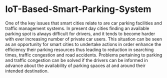 # IoT-Based-Smart-Parking-System
One of the key issues that smart cities relate to are car parking facilities and traffic management systems. In present day cities finding an available parking spot is always difficult for drivers, and it tends to become harder with ever increasing number of private car users. 
This situation can be seen as an opportunity for smart cities to undertake actions in order enhance the efficiency their parking resources thus leading to reduction in searching times, traffic congestion and road accidents. 
Problems pertaining to parking and traffic congestion can be solved if the drivers can be informed in advance about the availability of parking spaces at and around their intended destination. 
